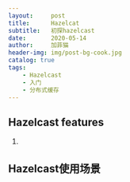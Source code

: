 ```yaml
---
layout:     post
title:      Hazelcat
subtitle:   初探hazelcast
date:       2020-05-14
author:     加菲猫
header-img: img/post-bg-cook.jpg
catalog: true
tags:
    - Hazelcast
    - 入门
    - 分布式缓存
---
```


## Hazelcast features

1. 

## Hazelcast使用场景

## 


 

